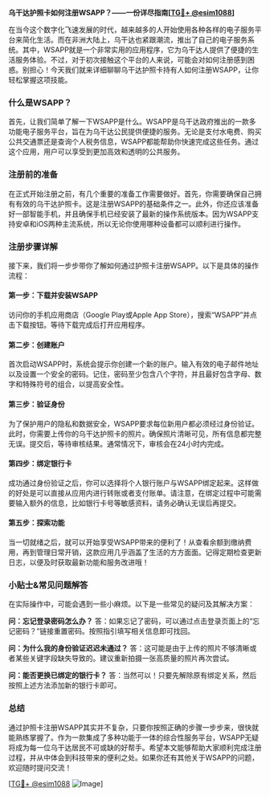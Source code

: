 **乌干达护照卡如何注册WSAPP？——一份详尽指南[[TG💪+ @esim1088](https://t.me/s/esim1088)]**

在当今这个数字化飞速发展的时代，越来越多的人开始使用各种各样的电子服务平台来简化生活。而在非洲大陆上，乌干达也紧跟潮流，推出了自己的电子服务系统。其中，WSAPP就是一个非常实用的应用程序，它为乌干达人提供了便捷的生活服务体验。不过，对于初次接触这个平台的人来说，可能会对如何注册感到困惑。别担心！今天我们就来详细聊聊乌干达护照卡持有人如何注册WSAPP，让你轻松掌握这项技能。

### 什么是WSAPP？

首先，让我们简单了解一下WSAPP是什么。WSAPP是乌干达政府推出的一款多功能电子服务平台，旨在为乌干达公民提供便捷的服务。无论是支付水电费、购买公共交通票还是查询个人税务信息，WSAPP都能帮助你快速完成这些任务。通过这个应用，用户可以享受到更加高效和透明的公共服务。

### 注册前的准备

在正式开始注册之前，有几个重要的准备工作需要做好。首先，你需要确保自己拥有有效的乌干达护照卡。这是注册WSAPP的基础条件之一。此外，你还应该准备好一部智能手机，并且确保手机已经安装了最新的操作系统版本。因为WSAPP支持安卓和iOS两种主流系统，所以无论你使用哪种设备都可以顺利进行操作。

### 注册步骤详解

接下来，我们将一步步带你了解如何通过护照卡注册WSAPP。以下是具体的操作流程：

#### 第一步：下载并安装WSAPP
访问你的手机应用商店（Google Play或Apple App Store），搜索“WSAPP”并点击下载按钮。等待下载完成后打开应用程序。

#### 第二步：创建账户
首次启动WSAPP时，系统会提示你创建一个新的账户。输入有效的电子邮件地址以及设置一个安全的密码。记住，密码至少包含八个字符，并且最好包含字母、数字和特殊符号的组合，以提高安全性。

#### 第三步：验证身份
为了保护用户的隐私和数据安全，WSAPP要求每位新用户都必须经过身份验证。此时，你需要上传你的乌干达护照卡的照片。确保照片清晰可见，所有信息都完整无误。提交后，等待审核结果。通常情况下，审核会在24小时内完成。

#### 第四步：绑定银行卡
成功通过身份验证之后，你可以选择将个人银行账户与WSAPP绑定起来。这样做的好处是可以直接从应用内进行转账或者支付账单。请注意，在绑定过程中可能需要输入额外的信息，比如银行卡号等敏感资料，请务必确认无误后再提交。

#### 第五步：探索功能
当一切就绪之后，就可以开始享受WSAPP带来的便利了！从查看余额到缴纳费用，再到管理日常开销，这款应用几乎涵盖了生活的方方面面。记得定期检查更新日志，以便及时获取最新功能和服务改进哦！

### 小贴士&常见问题解答

在实际操作中，可能会遇到一些小麻烦。以下是一些常见的疑问及其解决方案：

**问：忘记登录密码怎么办？**
答：如果忘记了密码，可以通过点击登录页面上的“忘记密码？”链接重置密码。按照指引填写相关信息即可找回。

**问：为什么我的身份验证迟迟未通过？**
答：这可能是由于上传的照片不够清晰或者某些关键字段缺失导致的。建议重新拍摄一张高质量的照片再次尝试。

**问：能否更换已绑定的银行卡？**
答：当然可以！只要先解除原有绑定关系，然后按照上述方法添加新的银行卡即可。

### 总结

通过护照卡注册WSAPP其实并不复杂，只要你按照正确的步骤一步步来，很快就能熟练掌握了。作为一款集成了多种功能于一体的综合性服务平台，WSAPP无疑将成为每一位乌干达居民不可或缺的好帮手。希望本文能够帮助大家顺利完成注册过程，并从中体会到科技带来的便利之处。如果你还有其他关于WSAPP的问题，欢迎随时提问交流！

[[TG💪+ @esim1088](https://t.me/s/esim1088) ![Image](https://i.postimg.cc/4NQfJmqS/Snipaste-2025-05-13-00-14-12.png)]